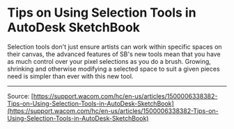 # Tips on Using Selection Tools in AutoDesk SketchBook

Selection tools don't just ensure artists can work within specific spaces on their canvas, the advanced features of SB's new tools mean that you have as much control over your pixel selections as you do a brush. Growing, shrinking and otherwise modifying a selected space to suit a given pieces need is simpler than ever with this new tool.​

---
Source: [https://support.wacom.com/hc/en-us/articles/1500006338382-Tips-on-Using-Selection-Tools-in-AutoDesk-SketchBook](https://support.wacom.com/hc/en-us/articles/1500006338382-Tips-on-Using-Selection-Tools-in-AutoDesk-SketchBook)
